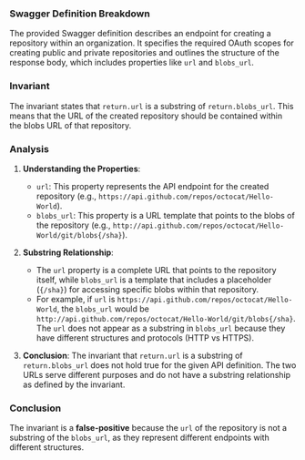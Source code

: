 ### Swagger Definition Breakdown
The provided Swagger definition describes an endpoint for creating a repository within an organization. It specifies the required OAuth scopes for creating public and private repositories and outlines the structure of the response body, which includes properties like `url` and `blobs_url`.

### Invariant
The invariant states that `return.url` is a substring of `return.blobs_url`. This means that the URL of the created repository should be contained within the blobs URL of that repository.

### Analysis
1. **Understanding the Properties**:
   - `url`: This property represents the API endpoint for the created repository (e.g., `https://api.github.com/repos/octocat/Hello-World`).
   - `blobs_url`: This property is a URL template that points to the blobs of the repository (e.g., `http://api.github.com/repos/octocat/Hello-World/git/blobs{/sha}`).

2. **Substring Relationship**:
   - The `url` property is a complete URL that points to the repository itself, while `blobs_url` is a template that includes a placeholder (`{/sha}`) for accessing specific blobs within that repository.
   - For example, if `url` is `https://api.github.com/repos/octocat/Hello-World`, the `blobs_url` would be `http://api.github.com/repos/octocat/Hello-World/git/blobs{/sha}`. The `url` does not appear as a substring in `blobs_url` because they have different structures and protocols (HTTP vs HTTPS).

3. **Conclusion**: The invariant that `return.url` is a substring of `return.blobs_url` does not hold true for the given API definition. The two URLs serve different purposes and do not have a substring relationship as defined by the invariant.

### Conclusion
The invariant is a **false-positive** because the `url` of the repository is not a substring of the `blobs_url`, as they represent different endpoints with different structures.
